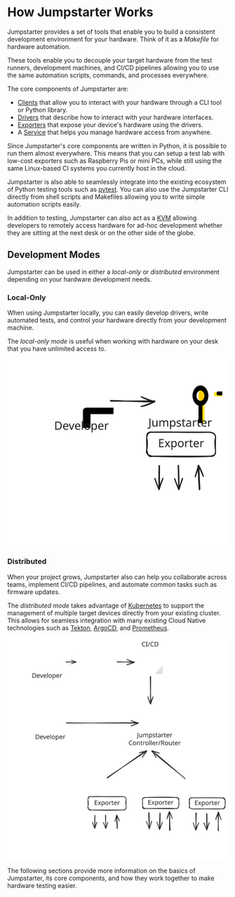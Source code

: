 # How Jumpstarter Works

Jumpstarter provides a set of tools that enable you to build a consistent
development environment for your hardware. Think of it as a *Makefile*
for hardware automation.

These tools enable you to decouple your target hardware from the test runners,
development machines, and CI/CD pipelines allowing you to use the same automation
scripts, commands, and processes everywhere.

The core components of Jumpstarter are:
- [Clients](./clients.md) that allow you to interact with your hardware through
  a CLI tool or Python library.
- [Drivers](./drivers.md) that describe how to interact with your hardware interfaces.
- [Exporters](./exporters.md) that expose your device's hardware using the drivers.
- A [Service](./service.md) that helps you manage hardware access from anywhere.

Since Jumpstarter's core components are written in Python, it is possible to run
them almost everywhere. This means that you can setup a test lab with low-cost
exporters such as Raspberry Pis or mini PCs, while still using the same
Linux-based CI systems you currently host in the cloud.

Jumpstarter is also able to seamlessly integrate into the existing ecosystem of
Python testing tools such as [pytest](https://docs.pytest.org/en/stable/).
You can also use the Jumpstarter CLI directly from shell scripts and Makefiles
allowing you to write simple automation scripts easily.

In addition to testing, Jumpstarter can also act as a
[KVM](https://en.wikipedia.org/wiki/KVM_switch) allowing developers to remotely
access hardware for ad-hoc development whether they are sitting at the next desk
or on the other side of the globe.

## Development Modes

Jumpstarter can be used in either a *local-only* or *distributed* environment
depending on your hardware development needs.

### Local-Only

When using Jumpstarter locally, you can easily develop drivers, write automated
tests, and control your hardware directly from your development machine.

The *local-only mode* is useful when working with hardware on your desk
that you have unlimited access to.

![local mode](how-it-works-local.svg)

### Distributed

When your project grows, Jumpstarter also can help you collaborate across teams,
implement CI/CD pipelines, and automate common tasks such as firmware updates.

The *distributed mode* takes advantage of [Kubernetes](https://kubernetes.io/)
to support the management of multiple target devices directly from your existing
cluster. This allows for seamless integration with many existing Cloud Native
technologies such as [Tekton](https://tekton.dev), [ArgoCD](https://argoproj.github.io/cd/),
and [Prometheus](https://prometheus.io/docs/introduction/overview/).

![distributed mode](how-it-works-distributed.svg)

The following sections provide more information on the basics of Jumpstarter,
its core components, and how they work together to make hardware testing easier.
